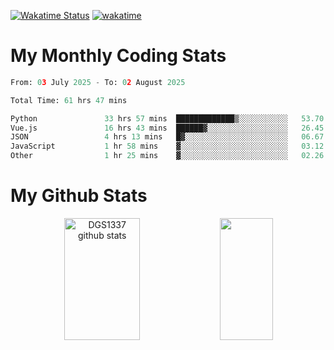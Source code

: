 [![Wakatime Status](https://github.com/noopurphalak/noopurphalak/workflows/wakatime-status-update/badge.svg)](https://github.com/noopurphalak/noopurphalak/actions/workflows/main.yml)
[![wakatime](https://wakatime.com/badge/user/80ace140-ef40-4fdd-b8ed-f3be3d2e1aea.svg)](https://wakatime.com/@80ace140-ef40-4fdd-b8ed-f3be3d2e1aea)

# My Monthly Coding Stats

<!--START_SECTION:waka-->

```python
From: 03 July 2025 - To: 02 August 2025

Total Time: 61 hrs 47 mins

Python               33 hrs 57 mins  █████████████▒░░░░░░░░░░░   53.70 %
Vue.js               16 hrs 43 mins  ██████▓░░░░░░░░░░░░░░░░░░   26.45 %
JSON                 4 hrs 13 mins   █▓░░░░░░░░░░░░░░░░░░░░░░░   06.67 %
JavaScript           1 hr 58 mins    ▓░░░░░░░░░░░░░░░░░░░░░░░░   03.12 %
Other                1 hr 25 mins    ▓░░░░░░░░░░░░░░░░░░░░░░░░   02.26 %
```

<!--END_SECTION:waka-->

# My Github Stats
<div style="text-align: center;">
  <img width="49%" height="195px" src="https://github-readme-stats-sigma-five.vercel.app/api?username=noopurphalak&show_icons=true&count_private=true&hide_border=true&title_color=00FFFF&icon_color=00FFFF&text_color=00FFFF&bg_color=0d1117" alt="DGS1337 github stats" />
  <img width="41%" height="195px" src="https://github-readme-stats-sigma-five.vercel.app/api/top-langs/?username=noopurphalak&layout=compact&hide_border=true&title_color=00FFFF&text_color=00FFFF&bg_color=0d1117" />
</div>
